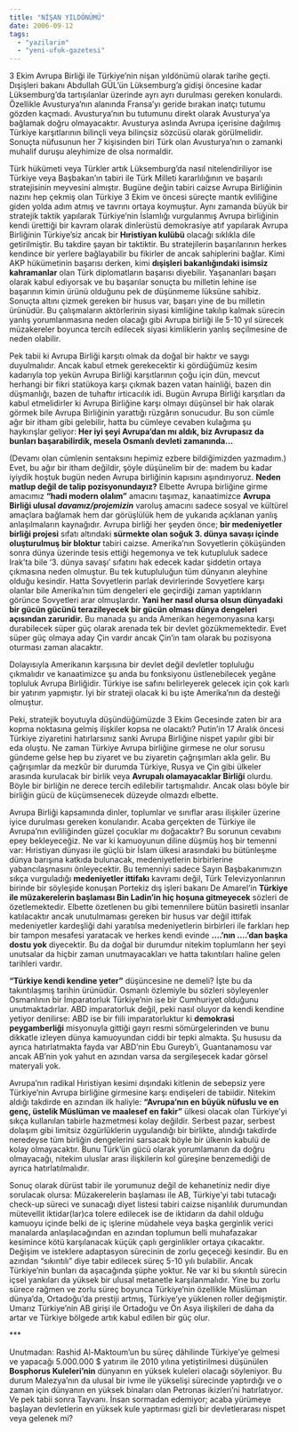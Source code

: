```yaml
---
title: "NİŞAN YILDÖNÜMÜ"
date: 2006-09-12
tags: 
  - "yazilarim"
  - "yeni-ufuk-gazetesi"
---
```


3 Ekim Avrupa Birliği ile Türkiye’nin nişan yıldönümü olarak tarihe geçti. Dışişleri bakanı Abdullah GÜL’ün Lüksemburg’a gidişi öncesine kadar Lüksemburg’da tartışılanlar üzerinde ayrı ayrı durulması gereken konulardı. Özellikle Avusturya’nın alanında Fransa’yı geride bırakan inatçı tutumu gözden kaçmadı. Avusturya’nın bu tutumunu direkt olarak Avusturya’ya bağlamak doğru olmayacaktır. Avusturya aslında Avrupa içerisine dağılmış Türkiye karşıtlarının bilinçli veya bilinçsiz sözcüsü olarak görülmelidir. Sonuçta nüfusunun her 7 kişisinden biri Türk olan Avusturya’nın o zamanki muhalif duruşu aleyhimize de olsa normaldir.

Türk hükümeti veya Türkler artık Lüksemburg’da nasıl nitelendiriliyor ise Türkiye veya Başbakan’ın tabiri ile Türk Milleti kararlılığının ve başarılı stratejisinin meyvesini almıştır. Bugüne değin tabiri caizse Avrupa Birliğinin nazını hep çekmiş olan Türkiye 3 Ekim ve öncesi süreçte mantık evliliğine giden yolda adım atmış ve tavrını ortaya koymuştur. Aynı zamanda büyük bir stratejik taktik yapılarak Türkiye’nin İslamlığı vurgulanmış Avrupa birliğinin kendi ürettiği bir kavram olarak dinlerüstü demokrasiye atıf yapılarak Avrupa Birliğinin Türkiye’siz ancak bir **Hıristiyan kulübü** olacağı sıklıkla dile getirilmiştir. Bu takdire şayan bir taktiktir. Bu stratejilerin başarılarının herkes kendince bir yerlere bağlayabilir bu fikirler de ancak sahiplerini bağlar. Kimi AKP hükümetinin başarısı derken, kimi **dışişleri bakanlığındaki isimsiz kahramanlar** olan Türk diplomatların başarısı diyebilir. Yaşananları başarı olarak kabul ediyorsak ve bu başarılar sonuçta bu milletin lehine ise başarının kimin ürünü olduğunu pek de düşünmeme lüksüne sahibiz. Sonuçta altını çizmek gereken bir husus var, başarı yine de bu milletin ürünüdür. Bu çalışmaların aktörlerinin siyasi kimliğine takılıp kalmak sürecin yanlış yorumlanmasına neden olacağı gibi Avrupa birliği ile 5-10 yıl sürecek müzakereler boyunca tercih edilecek siyasi kimliklerin yanlış seçilmesine de neden olabilir.

Pek tabii ki Avrupa Birliği karşıtı olmak da doğal bir haktır ve saygı duyulmalıdır. Ancak kabul etmek gerekecektir ki gördüğümüz kesim kadarıyla top yekün Avrupa Birliği karşıtlarının çoğu için dün, mevcut herhangi bir fikri statükoya karşı çıkmak bazen vatan hainliği, bazen din düşmanlığı, bazen de tuhaftır irticacılık idi. Bugün Avrupa Birliği karşıtları da kabul etmelidirler ki Avrupa Birliğine karşı olmayı düşünsel bir hak olarak görmek bile Avrupa Birliğinin yarattığı rüzgârın sonucudur. Bu son cümle ağır bir itham gibi gelebilir, hatta bu cümleye cevaben kulağıma şu haykırışlar geliyor: **Her iyi şeyi Avrupa’dan mı aldık, biz Avrupasız da bunları başarabilirdik, mesela Osmanlı devleti zamanında…**

(Devamı olan cümlenin sentaksını hepimiz ezbere bildiğimizden yazmadım.) Evet, bu ağır bir itham değildir, şöyle düşünelim bir de: madem bu kadar iyiydik hoştuk bugün neden Avrupa birliğinin kapısını aşındırıyoruz. **Neden matlup değil de talip pozisyonundayız?** Elbette Avrupa birliğine girme amacımız **“hadi modern olalım”** amacını taşımaz, kanaatimizce **Avrupa Birliği ulusal _davamız/projemizin_** varoluş amacını sadece sosyal ve kültürel amaçlara bağlamak hem dar görüşlülük hem de yukarıda açıklanan yanlış anlaşılmaların kaynağıdır. Avrupa birliği her şeyden önce; **bir medeniyetler birliği projesi** sıfatı altındaki **sürmekte olan soğuk 3. dünya savaşı içinde oluşturulmuş bir bloktur** tabiri caizse. Amerika’nın Sovyetlerin çöküşünden sonra dünya üzerinde tesis ettiği hegemonya ve tek kutupluluk sadece Irak’ta bile ‘3. dünya savaşı’ sıfatını hak edecek kadar şiddetin ortaya çıkmasına neden olmuştur. Bu tek kutupluluğun tüm dünyanın aleyhine olduğu kesindir. Hatta Sovyetlerin parlak devirlerinde Sovyetlere karşı olanlar bile Amerika’nın tüm dengeleri ele geçirdiği zaman yaptıkların görünce Sovyetleri arar olmuşlardır. **Yani her nasıl olursa olsun dünyadaki bir gücün gücünü terazileyecek bir gücün olması dünya dengeleri açısından zaruridir.** Bu manada şu anda Amerikan hegemonyasına karşı durabilecek süper güç olarak arenada tek bir devlet gözükmemektedir. Evet süper güç olmaya aday Çin vardır ancak Çin’in tam olarak bu pozisyona oturması zaman alacaktır.

Dolayısıyla Amerikanın karşısına bir devlet değil devletler topluluğu çıkmalıdır ve kanaatimizce şu anda bu fonksiyonu üstlenebilecek yegâne topluluk Avrupa Birliğidir. Türkiye ise safını belirleyerek gelecek için çok karlı bir yatırım yapmıştır. İyi bir strateji olacak ki bu işte Amerika’nın da desteği olmuştur.

Peki, stratejik boyutuyla düşündüğümüzde 3 Ekim Gecesinde zaten bir ara kopma noktasına gelmiş ilişkiler kopsa ne olacaktı? Putin’in 17 Aralık öncesi Türkiye ziyaretini hatırlarsınız sanki Avrupa Birliğine nispet yapılır gibi bir eda oluştu. Ne zaman Türkiye Avrupa birliğine girmese ne olur sorusu gündeme gelse hep bu ziyaret ve bu ziyaretin çağrışımları akla gelir. Bu çağrışımlar da mezkûr bir durumda Türkiye, Rusya ve Çin gibi ülkeler arasında kurulacak bir birlik veya **Avrupalı olamayacaklar Birliği** olurdu. Böyle bir birliğin ne derece tercih edilebilir tartışmalıdır. Ancak olası böyle bir birliğin gücü de küçümsenecek düzeyde olmazdı elbette.

Avrupa Birliği kapsamında dinler, toplumlar ve sınıflar arası ilişkiler üzerine iyice durulması gereken konularıdır. Acaba gerçekten de Türkiye ile Avrupa’nın evliliğinden güzel çocuklar mı doğacaktır? Bu sorunun cevabını epey bekleyeceğiz. Ne var ki kamuoyunun diline düşmüş hoş bir temenni var: Hıristiyan dünyası ile güçlü bir İslam ülkesi arasındaki bu bütünleşme dünya barışına katkıda bulunacak, medeniyetlerin birbirlerine yabancılaşmasını önleyecektir. Bu temenniyi sadece Sayın Başbakanımızın sıkça vurguladığı **medeniyetler ittifakı** kavramı değil, Türk Televizyonlarının birinde bir söyleşide konuşan Portekiz dış işleri bakanı De Amarel’in **Türkiye ile müzakerelerin başlaması Bin Ladin’in hiç hoşuna gitmeyecek** sözleri de özetlemektedir. Elbette özetlenen bu gibi temennilere bütün basiretli insanlar katılacaktır ancak unutulmaması gereken bir husus var değil ittifak medeniyetler kardeşliği dahi yaratılsa medeniyetlerin birbirleri ile farkları hep bir tampon mesafesi yaratacak ve herkes kendi evinde **….’nın ….’dan başka dostu yok** diyecektir. Bu da doğal bir durumdur nitekim toplumların her şeyi unutsalar da hiçbir zaman unutmayacakları ve hatta takıntıları haline gelen tarihleri vardır.

**“Türkiye kendi kendine yeter”** düşüncesine ne demeli? İşte bu da takıntılaşmış tarihin ürünüdür. Osmanlı özlemiyle bu sözleri söyleyenler Osmanlının bir İmparatorluk Türkiye’nin ise bir Cumhuriyet olduğunu unutmaktadırlar. ABD imparatorluk değil, peki nasıl oluyor da kendi kendine yetiyor denilirse: ABD ise bir fiili imparatorluktur ki **demokrasi peygamberliği** misyonuyla gittiği gayrı resmi sömürgelerinden ve bunu dikkatle izleyen dünya kamuoyundan ciddi bir tepki almakta. Şu hususu da ayrıca hatırlatmakta fayda var ABD’nin Ebu Gureyb’i, Guantanamosu var ancak AB’nin yok yahut en azından varsa da sergileşecek kadar görsel materyali yok.

Avrupa’nın radikal Hıristiyan kesimi dışındaki kitlenin de sebepsiz yere Türkiye’nin Avrupa birliğine girmesine karşı endişeleri de tabiidir. Nitekim aldığı takdirde en azından ilk haliyle: **“Avrupa’nın en büyük nüfuslu ve en genç, üstelik Müslüman ve maalesef en fakir”** ülkesi olacak olan Türkiye’yi sıkça kullanılan tabirle hazmetmesi kolay değildir. Serbest pazar, serbest dolaşım gibi limitsiz özgürlüklerin uygulandığı bir birlikte, alındığı takdirde neredeyse tüm birliğin dengelerini sarsacak böyle bir ülkenin kabulü de kolay olmayacaktır. Bunu Türk’ün gücü olarak yorumlamanın da doğru olmayacağı, nitekim uluslar arası ilişkilerin kol güreşine benzemediği de ayrıca hatırlatılmalıdır.

Sonuç olarak dürüst tabir ile yorumunuz değil de kehanetiniz nedir diye sorulacak olursa: Müzakerelerin başlaması ile AB, Türkiye’yi tabi tutacağı check-up süreci ve sunacağı diyet listesi tabiri caizse nişanlılık durumundan mütevellit iktidar(lar)ca tolere edilecek ise de iktidarın da dahil olduğu kamuoyu içinde belki de iç işlerine müdahele veya başka gerginlik verici manalarda anlaşılacağından en azından toplumun belli muhafazakar kesimince kötü karşılanacak küçük çaplı gerginlikler ortaya çıkacaktır. Değişim ve isteklere adaptasyon sürecinin de zorlu geçeceği kesindir. Bu en azından “sıkıntılı” diye tabir edilecek süreç 5-10 yılı bulabilir. Ancak Türkiye’nin bunları da aşacağında şüphe yoktur. Ne var ki bu sıkıntılı sürecin içsel yankıları da yüksek bir ulusal metanetle karşılanmalıdır. Yine bu zorlu sürece rağmen ve zorlu süreç boyunca Türkiye’nin özellikle Müslüman dünya’da, Ortadoğu’da prestiji artmış, Türkiye’ye yüklenen roller değişmiştir. Umarız Türkiye’nin AB girişi ile Ortadoğu ve Ön Asya ilişkileri de daha da artar ve Türkiye bölgede artık kabul edilen bir güç olur.

\*\*\*

Unutmadan: Rashid Al-Maktoum’un bu süreç dâhilinde Türkiye’ye gelmesi ve yapacağı 5.000.000 $ yatırım ile 2010 yılına yetiştirilmesi düşünülen **Bosphorus Kuleleri’nin** dünyanın en yüksek kuleleri olacağı söyleniyor. Bu durum Malezya’nın da ulusal bir ivme ile yükselişi sürecinde yaptırdığı ve o zaman için dünyanın en yüksek binaları olan Petronas ikizleri’ni hatırlatıyor. Ve pek tabii sonra Tayvanı. İnsan sormadan edemiyor; acaba yürümeye başlayan devletlerin en yüksek kule yaptırması gizli bir devletlerarası nispet veya gelenek mi?
